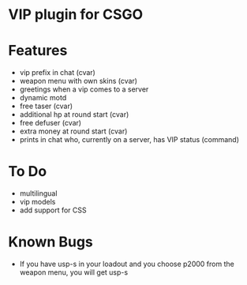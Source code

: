 # VIP plugin for CSGO

# Features
- vip prefix in chat (cvar)
- weapon menu with own skins (cvar)
- greetings when a vip comes to a server
- dynamic motd
- free taser (cvar)
- additional hp at round start (cvar)
- free defuser (cvar)
- extra money at round start (cvar)
- prints in chat who, currently on a server, has VIP status (command)

# To Do
- multilingual
- vip models
- add support for CSS

# Known Bugs
- If you have usp-s in your loadout and you choose p2000 from the weapon menu, you will get usp-s
